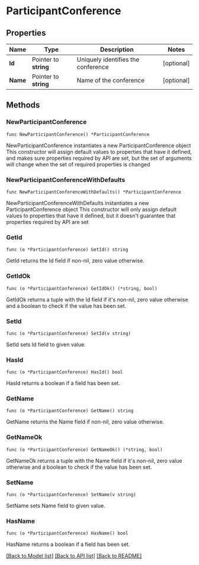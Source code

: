 # ParticipantConference

## Properties

Name | Type | Description | Notes
------------ | ------------- | ------------- | -------------
**Id** | Pointer to **string** | Uniquely identifies the conference | [optional] 
**Name** | Pointer to **string** | Name of the conference | [optional] 

## Methods

### NewParticipantConference

`func NewParticipantConference() *ParticipantConference`

NewParticipantConference instantiates a new ParticipantConference object
This constructor will assign default values to properties that have it defined,
and makes sure properties required by API are set, but the set of arguments
will change when the set of required properties is changed

### NewParticipantConferenceWithDefaults

`func NewParticipantConferenceWithDefaults() *ParticipantConference`

NewParticipantConferenceWithDefaults instantiates a new ParticipantConference object
This constructor will only assign default values to properties that have it defined,
but it doesn't guarantee that properties required by API are set

### GetId

`func (o *ParticipantConference) GetId() string`

GetId returns the Id field if non-nil, zero value otherwise.

### GetIdOk

`func (o *ParticipantConference) GetIdOk() (*string, bool)`

GetIdOk returns a tuple with the Id field if it's non-nil, zero value otherwise
and a boolean to check if the value has been set.

### SetId

`func (o *ParticipantConference) SetId(v string)`

SetId sets Id field to given value.

### HasId

`func (o *ParticipantConference) HasId() bool`

HasId returns a boolean if a field has been set.

### GetName

`func (o *ParticipantConference) GetName() string`

GetName returns the Name field if non-nil, zero value otherwise.

### GetNameOk

`func (o *ParticipantConference) GetNameOk() (*string, bool)`

GetNameOk returns a tuple with the Name field if it's non-nil, zero value otherwise
and a boolean to check if the value has been set.

### SetName

`func (o *ParticipantConference) SetName(v string)`

SetName sets Name field to given value.

### HasName

`func (o *ParticipantConference) HasName() bool`

HasName returns a boolean if a field has been set.


[[Back to Model list]](../README.md#documentation-for-models) [[Back to API list]](../README.md#documentation-for-api-endpoints) [[Back to README]](../README.md)


